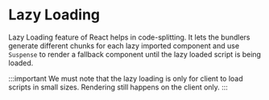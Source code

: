# Lazy Loading

Lazy Loading feature of React helps in code-splitting.
It lets the bundlers generate different chunks for each lazy imported component and use `Suspense` to
render a fallback component until the lazy loaded script is being loaded.

:::important
We must note that the lazy loading is only for client to load scripts in small sizes.
Rendering still happens on the client only.
:::

